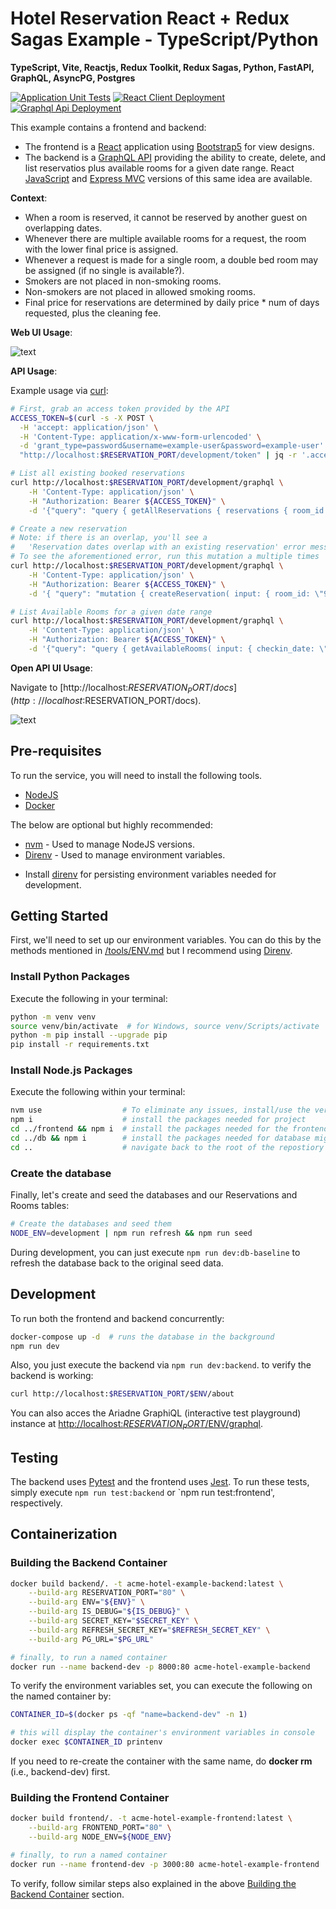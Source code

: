 # Hotel Reservation React + Redux Sagas Example - TypeScript/Python

**TypeScript, Vite, Reactjs, Redux Toolkit, Redux Sagas, Python, FastAPI, GraphQL, AsyncPG, Postgres**

[![Application Unit Tests](https://github.com/WillSams/example-ts-react-with-python/actions/workflows/pr-validate.yml/badge.svg)](https://github.com/WillSams/example-ts-react-with-python/actions/workflows/pr-validate.yml)
[![React Client Deployment](https://github.com/WillSams/example-ts-react-with-python/actions/workflows/build-and-deploy-frontend.yml/badge.svg)](https://github.com/WillSams/example-ts-react-with-python/actions/workflows/build-and-deploy-frontend.yml)
[![Graphql Api Deployment](https://github.com/WillSams/example-ts-react-with-python/actions/workflows/build-and-deploy-backend.yml/badge.svg)](https://github.com/WillSams/example-ts-react-with-python/actions/workflows/build-and-deploy-backend.yml)

This example contains a frontend and backend:

- The frontend is a [React](https://react.dev) application using [Bootstrap5](https://getbootstrap.com/docs/5.0/getting-started/introduction/) for view designs.
- The backend is a [GraphQL API](https://graphql.org) providing the ability to create, delete, and list reservatios plus available rooms for a given date range.
React [JavaScript](https://github.com/WillSams/example-js-react-with-python) and [Express MVC](https://github.com/WillSams/example-mvc-expressjs-with-python) versions of this same idea are available.

**Context**:

* When a room is reserved, it cannot be reserved by another guest on overlapping dates.
* Whenever there are multiple available rooms for a request, the room with the lower final price is assigned.
* Whenever a request is made for a single room, a double bed room may be assigned (if no single is available?).
* Smokers are not placed in non-smoking rooms.
* Non-smokers are not placed in allowed smoking rooms.
* Final price for reservations are determined by daily price * num of days requested, plus the cleaning fee.

**Web UI Usage**:

![text](images/home-example.png)

**API Usage**:

Example usage via [curl](https://curl.se/download.html):

```bash
# First, grab an access token provided by the API
ACCESS_TOKEN=$(curl -s -X POST \
  -H 'accept: application/json' \
  -H 'Content-Type: application/x-www-form-urlencoded' \
  -d 'grant_type=password&username=example-user&password=example-user' \
  "http://localhost:$RESERVATION_PORT/development/token" | jq -r '.access_token')

# List all existing booked reservations
curl http://localhost:$RESERVATION_PORT/development/graphql \
    -H 'Content-Type: application/json' \
    -H "Authorization: Bearer ${ACCESS_TOKEN}" \
    -d '{"query": "query { getAllReservations { reservations { room_id checkin_date checkout_date  } } }"}'

# Create a new reservation
# Note: if there is an overlap, you'll see a 
#   'Reservation dates overlap with an existing reservation' error message
# To see the aforementioned error, run this mutation a multiple times
curl http://localhost:$RESERVATION_PORT/development/graphql \
    -H 'Content-Type: application/json' \
    -H "Authorization: Bearer ${ACCESS_TOKEN}" \
    -d '{ "query": "mutation { createReservation( input: { room_id: \"91754a14-4885-4200-a052-e4042431ffb8\", checkin_date: \"2023-12-31\", checkout_date: \"2024-01-02\"  }) { success errors reservation { id room_id checkin_date checkout_date total_charge } } }" }'

# List Available Rooms for a given date range
curl http://localhost:$RESERVATION_PORT/development/graphql \
    -H 'Content-Type: application/json' \
    -H "Authorization: Bearer ${ACCESS_TOKEN}" \
    -d '{"query": "query { getAvailableRooms( input: { checkin_date: \"2023-12-31\", checkout_date: \"2024-01-02\" }) { success errors rooms { id num_beds allow_smoking daily_rate cleaning_fee } } }" }'
```

**Open API UI Usage**:

Navigate to [http://localhost:$RESERVATION_PORT/docs](http://localhost:$RESERVATION_PORT/docs).

![text](./frontend/public/img/openapi_example.png)

## Pre-requisites

To run the service, you will need to install the following tools.

* [NodeJS](https://nodejs.org/en/)
* [Docker](https://www.docker.com/)

The below are optional but highly recommended:

* [nvm](https://github.com/nvm-sh/nvm) - Used to manage NodeJS versions.
* [Direnv](https://direnv.net/) - Used to manage environment variables.
- Install [direnv](https://direnv.net) for persisting environment variables needed for development.

## Getting Started

First, we'll need to set up our environment variables.  You can do this by the methods mentioned in [/tools/ENV.md](./tools/ENV.md) but I recommend using [Direnv](https://direnv.net/).

### Install Python Packages

Execute the following in your terminal:

```bash
python -m venv venv
source venv/bin/activate  # for Windows, source venv/Scripts/activate
python -m pip install --upgrade pip
pip install -r requirements.txt
```

### Install Node.js Packages

Execute the following within your terminal:

```bash
nvm use                  # To eliminate any issues, install/use the version listed in .nvmrc. 
npm i                    # install the packages needed for project
cd ../frontend && npm i  # install the packages needed for the frontend
cd ../db && npm i        # install the packages needed for database migrations
cd ..                    # navigate back to the root of the repostiory
```

### Create the database

Finally, let's create and seed the databases and our Reservations and Rooms tables:

```bash
# Create the databases and seed them
NODE_ENV=development | npm run refresh && npm run seed
```

During development, you can just execute `npm run dev:db-baseline` to refresh the database back to the original seed data.

## Development

To run both the frontend and backend concurrently:

```bash
docker-compose up -d  # runs the database in the background
npm run dev
```

Also, you just execute the backend via `npm run dev:backend`.  to verify the backend is working:

```bash
curl http://localhost:$RESERVATION_PORT/$ENV/about
```

You can also acces the Ariadne GraphiQL (interactive test playground) instance at [http://localhost:$RESERVATION_PORT/$ENV/graphql](http://localhost:$PLAYGROUND_PORT/$ENV/graphql).  

## Testing

The backend uses [Pytest](https://docs.pytest.org) and the frontend uses [Jest](https://jestjs.io/).  To run these tests, simply execute `npm run test:backend` or `npm run test:frontend', respectively.

## Containerization

### Building the Backend Container

```bash
docker build backend/. -t acme-hotel-example-backend:latest \
    --build-arg RESERVATION_PORT="80" \
    --build-arg ENV="${ENV}" \
    --build-arg IS_DEBUG="${IS_DEBUG}" \
    --build-arg SECRET_KEY="$SECRET_KEY" \
    --build-arg REFRESH_SECRET_KEY="$REFRESH_SECRET_KEY" \
    --build-arg PG_URL="$PG_URL"

# finally, to run a named container
docker run --name backend-dev -p 8000:80 acme-hotel-example-backend
```

To verify the environment variables set, you can execute the following on the named container by:

```bash
CONTAINER_ID=$(docker ps -qf "name=backend-dev" -n 1)

# this will display the container's environment variables in console
docker exec $CONTAINER_ID printenv   
```

If you need to re-create the container with the same name, do **docker rm <container-name>** (i.e., backend-dev) first.

### Building the Frontend Container

```bash
docker build frontend/. -t acme-hotel-example-frontend:latest \
    --build-arg FRONTEND_PORT="80" \
    --build-arg NODE_ENV=${NODE_ENV}

# finally, to run a named container
docker run --name frontend-dev -p 3000:80 acme-hotel-example-frontend
```

To verify, follow similar steps also explained in the above [Building the Backend Container](#building-the-backend-container) section.
